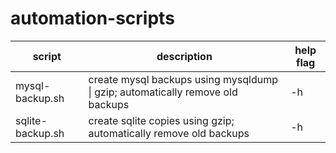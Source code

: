 # automation-scripts

| script           | description                                                                    | help flag |
| ---------------- | ------------------------------------------------------------------------------ | --------- |
| mysql-backup.sh  | create mysql backups using mysqldump \| gzip; automatically remove old backups | -h        |
| sqlite-backup.sh | create sqlite copies using gzip; automatically remove old backups              | -h        |
